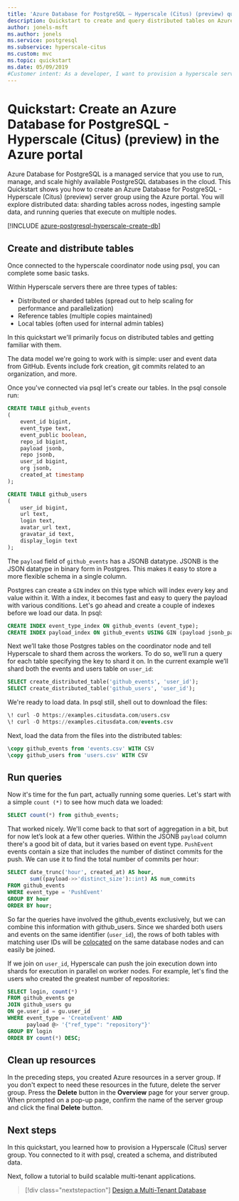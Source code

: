```yaml
---
title: 'Azure Database for PostgreSQL – Hyperscale (Citus) (preview) quickstart'
description: Quickstart to create and query distributed tables on Azure Database for PostgreSQL Hyperscale (Citus) (preview).
author: jonels-msft
ms.author: jonels
ms.service: postgresql
ms.subservice: hyperscale-citus
ms.custom: mvc
ms.topic: quickstart
ms.date: 05/09/2019
#Customer intent: As a developer, I want to provision a hyperscale server group so that I can run queries quickly on large datasets.
---
```


# Quickstart: Create an Azure Database for PostgreSQL - Hyperscale (Citus) (preview) in the Azure portal

Azure Database for PostgreSQL is a managed service that you use to run, manage, and scale highly available PostgreSQL databases in the cloud. This Quickstart shows you how to create an Azure Database for PostgreSQL - Hyperscale (Citus) (preview) server group using the Azure portal. You will explore distributed data: sharding tables across nodes, ingesting sample data, and running queries that execute on multiple nodes.

[!INCLUDE [azure-postgresql-hyperscale-create-db](../../includes/azure-postgresql-hyperscale-create-db.md)]

## Create and distribute tables

Once connected to the hyperscale coordinator node using psql, you can complete some basic tasks.

Within Hyperscale servers there are three types of tables:

- Distributed or sharded tables (spread out to help scaling for performance and parallelization)
- Reference tables (multiple copies maintained)
- Local tables (often used for internal admin tables)

In this quickstart we'll primarily focus on distributed tables and getting familiar with them.

The data model we're going to work with is simple: user and event data from GitHub. Events include fork creation, git commits related to an organization, and more.

Once you've connected via psql let's create our tables. In the psql console run:

```sql
CREATE TABLE github_events
(
    event_id bigint,
    event_type text,
    event_public boolean,
    repo_id bigint,
    payload jsonb,
    repo jsonb,
    user_id bigint,
    org jsonb,
    created_at timestamp
);

CREATE TABLE github_users
(
    user_id bigint,
    url text,
    login text,
    avatar_url text,
    gravatar_id text,
    display_login text
);
```

The `payload` field of `github_events` has a JSONB datatype. JSONB is the JSON datatype in binary form in Postgres. This makes it easy to store a more flexible schema in a single column.

Postgres can create a `GIN` index on this type which will index every key and value within it. With a  index, it becomes fast and easy to query the payload with various conditions. Let's go ahead and create a couple of indexes before we load our data. In psql:

```sql
CREATE INDEX event_type_index ON github_events (event_type);
CREATE INDEX payload_index ON github_events USING GIN (payload jsonb_path_ops);
```

Next we’ll take those Postgres tables on the coordinator node and tell Hyperscale to shard them across the workers. To do so, we’ll run a query for each table specifying the key to shard it on. In the current example we’ll shard both the events and users table on `user_id`:

```sql
SELECT create_distributed_table('github_events', 'user_id');
SELECT create_distributed_table('github_users', 'user_id');
```

We're ready to load data. In psql still, shell out to download the files:

```sql
\! curl -O https://examples.citusdata.com/users.csv
\! curl -O https://examples.citusdata.com/events.csv
```

Next, load the data from the files into the distributed tables:

```sql
\copy github_events from 'events.csv' WITH CSV
\copy github_users from 'users.csv' WITH CSV
```

## Run queries

Now it's time for the fun part, actually running some queries. Let's start with a simple `count (*)` to see how much data we loaded:

```sql
SELECT count(*) from github_events;
```

That worked nicely. We'll come back to that sort of aggregation in a bit, but for now let’s look at a few other queries. Within the JSONB `payload` column there's a good bit of data, but it varies based on event type. `PushEvent` events contain a size that includes the number of distinct commits for the push. We can use it to find the total number of commits per hour:

```sql
SELECT date_trunc('hour', created_at) AS hour,
       sum((payload->>'distinct_size')::int) AS num_commits
FROM github_events
WHERE event_type = 'PushEvent'
GROUP BY hour
ORDER BY hour;
```

So far the queries have involved the github\_events exclusively, but we can combine this information with github\_users. Since we sharded both users and events on the same identifier (`user_id`), the rows of both tables with matching user IDs will be [colocated](https://docs.citusdata.com/en/stable/sharding/data_modeling.html#colocation) on the same database nodes and can easily be joined.

If we join on `user_id`, Hyperscale can push the join execution down into shards for execution in parallel on worker nodes. For example, let's find the users who created the greatest number of repositories:

```sql
SELECT login, count(*)
FROM github_events ge
JOIN github_users gu
ON ge.user_id = gu.user_id
WHERE event_type = 'CreateEvent' AND
      payload @> '{"ref_type": "repository"}'
GROUP BY login
ORDER BY count(*) DESC;
```

## Clean up resources

In the preceding steps, you created Azure resources in a server group. If you don't expect to need these resources in the future, delete the server group. Press the **Delete** button in the **Overview** page for your server group. When prompted on a pop-up page, confirm the name of the server group and click the final **Delete** button.

## Next steps

In this quickstart, you learned how to provision a Hyperscale (Citus) server group. You connected to it with psql, created a schema, and distributed data.

Next, follow a tutorial to build scalable multi-tenant applications.
> [!div class="nextstepaction"]
> [Design a Multi-Tenant Database](https://aka.ms/hyperscale-tutorial-multi-tenant)
